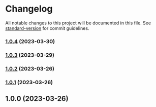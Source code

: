 # Changelog

All notable changes to this project will be documented in this file. See [standard-version](https://github.com/conventional-changelog/standard-version) for commit guidelines.

### [1.0.4](https://github.com/hazem-alabiad/fe-template-hazem/compare/v1.0.3...v1.0.4) (2023-03-30)

### [1.0.3](https://github.com/hazem-alabiad/fe-template-hazem/compare/v1.0.2...v1.0.3) (2023-03-29)

### [1.0.2](https://github.com/hazem-alabiad/fe-template-hazem/compare/v1.0.1...v1.0.2) (2023-03-26)

### [1.0.1](https://github.com/hazem-alabiad/fe-template-hazem/compare/v1.0.0...v1.0.1) (2023-03-26)

## 1.0.0 (2023-03-26)
